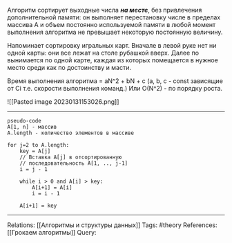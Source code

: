 Алгоритм сортирует выходные числа ***на месте***, без привлечения дополнительной памяти: он выполняет перестановку числе в пределах массива А и объем постоянно используемой памяти в любой момент выполнения алгоритма не превышает некоторую постоянную величину. 

Напоминает сортировку игральных карт. Вначале в левой руке нет ни одной карты: они все лежат на столе рубашкой вверх. Далее по вынимается по одной карте, каждая из которых помещается в нужное место среди как по достоинству и масти.  

Время выполнения алгоритма = aN^2 + bN + c (a, b, c - const зависящие от Ci т.е. скорости выполнения команд.) Или O(N^2) - по порядку роста. 

![[Pasted image 20230131153026.png]]

___
```
pseudo-code
A[1, n] - массив
A.length - количество элементов в массиве

for j=2 to A.length:
	key = A[j]
	// Вставка A[j] в отсортированную
	// последовательность A[1, .., j-1]
	i = j - 1

	while i > 0 and A[i] > key:
		A[i+1] = A[i]
		i = i - 1
		
	A[i+1] = key
```

___
Relations: [[Алгоритмы и структуры данных]] 
Tags: #theory 
References: [[Грокаем алгоритмы]] 
Query: 